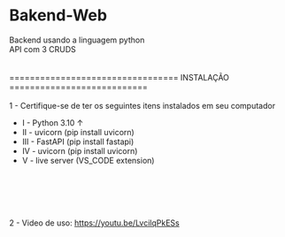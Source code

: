 # Bakend-Web
Backend usando a linguagem python<br>
API com 3 CRUDS<br>
<br>
<br>
================================= INSTALAÇÃO ===========================<br><br>
1 - Certifique-se de ter os seguintes itens instalados em seu computador
<ul>
    <li> I   - Python 3.10 ↑</li>
    <li> II  - uvicorn (pip install uvicorn)</li>
    <li> III - FastAPI (pip install fastapi)</li>
    <li> IV  - uvicorn (pip install uvicorn)</li>
    <li> V   - live server (VS_CODE extension)</li>
</ul><br><br><br><br>

2 - Video de uso: https://youtu.be/LvcilqPkESs